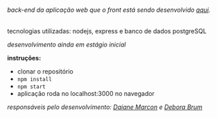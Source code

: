 ###### back-end da aplicação web que o front está sendo desenvolvido [aqui](https://github.com/ddaiane/FCamara_squad5).

tecnologias utilizadas: nodejs, express e banco de dados postgreSQL

*desenvolvimento ainda em estágio inicial*

**instruções:**
- clonar o repositório
- `npm install`
- `npm start`
- aplicação roda no localhost:3000 no navegador

*responsáveis pelo desenvolvimento: [Daiane Marcon](https://github.com/ddaiane) e [Debora Brum](https://github.com/DeboraBrum)*

